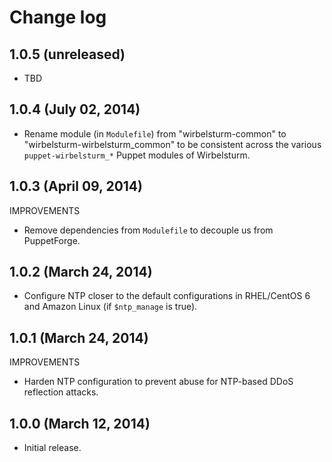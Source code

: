 # Change log

## 1.0.5 (unreleased)

* TBD


## 1.0.4 (July 02, 2014)

* Rename module (in `Modulefile`) from "wirbelsturm-common" to "wirbelsturm-wirbelsturm_common" to be consistent across
  the various `puppet-wirbelsturm_*` Puppet modules of Wirbelsturm.


## 1.0.3 (April 09, 2014)

IMPROVEMENTS

* Remove dependencies from `Modulefile` to decouple us from PuppetForge.


## 1.0.2 (March 24, 2014)

* Configure NTP closer to the default configurations in RHEL/CentOS 6 and Amazon Linux (if `$ntp_manage` is true).


## 1.0.1 (March 24, 2014)

IMPROVEMENTS

* Harden NTP configuration to prevent abuse for NTP-based DDoS reflection attacks.


## 1.0.0 (March 12, 2014)

* Initial release.

